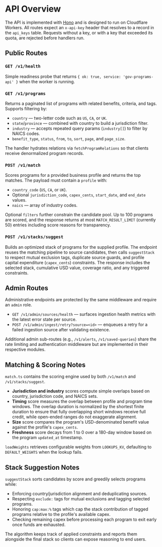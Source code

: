 # API Overview

The API is implemented with [Hono](https://hono.dev/) and is designed to run on Cloudflare Workers. All routes expect an `x-api-key` header that resolves to a record in the `api_keys` table. Requests without a key, or with a key that exceeded its quota, are rejected before handlers run.

## Public Routes

### `GET /v1/health`
Simple readiness probe that returns `{ ok: true, service: 'gov-programs-api' }` when the worker is running.

### `GET /v1/programs`
Returns a paginated list of programs with related benefits, criteria, and tags. Supports filtering by:

- `country` — two-letter code such as `US`, `CA`, or `UK`.
- `state`/`province` — combined with country to build a jurisdiction filter.
- `industry` — accepts repeated query params (`industry[]`) to filter by NAICS codes.
- `benefit_type`, `status`, `from`, `to`, `sort`, `page`, and `page_size`.

The handler hydrates relations via `fetchProgramRelations` so that clients receive denormalized program records.

### `POST /v1/match`
Scores programs for a provided business profile and returns the top matches. The payload must contain a `profile` with:

- `country_code` (`US`, `CA`, or `UK`).
- Optional `jurisdiction_code`, `capex_cents`, `start_date`, and `end_date` values.
- `naics` — array of industry codes.

Optional `filters` further constrain the candidate pool. Up to 100 programs are scored, and the response returns at most `MATCH_RESULT_LIMIT` (currently 50) entries including score reasons for transparency.

### `POST /v1/stacks/suggest`
Builds an optimized stack of programs for the supplied profile. The endpoint reuses the matching pipeline to source candidates, then calls `suggestStack` to respect mutual exclusion tags, duplicate source guards, and profile capital expenditure (`capex_cents`) constraints. The response includes the selected stack, cumulative USD value, coverage ratio, and any triggered constraints.

## Admin Routes

Administrative endpoints are protected by the same middleware and require an `admin` role.

- `GET /v1/admin/sources/health` — surfaces ingestion health metrics with the latest error state per source.
- `POST /v1/admin/ingest/retry?source=<id>` — enqueues a retry for a failed ingestion source after validating existence.

Additional admin sub-routes (e.g., `/v1/alerts`, `/v1/saved-queries`) share the rate limiting and authentication middleware but are implemented in their respective modules.

## Matching & Scoring Notes

`match.ts` contains the scoring engine used by both `/v1/match` and `/v1/stacks/suggest`.

- **Jurisdiction and industry** scores compute simple overlaps based on country, jurisdiction code, and NAICS sets.
- **Timing** score measures the overlap between profile and program time windows. The overlap duration is normalized by the shortest finite duration to ensure that fully overlapping short windows receive full credit, while open-ended ranges do not exaggerate alignment.
- **Size** score compares the program's USD-denominated benefit value against the profile's `capex_cents`.
- **Freshness** score decays from 1 to 0 over a 180-day window based on the program `updated_at` timestamp.

`loadWeights` retrieves configurable weights from `LOOKUPS_KV`, defaulting to `DEFAULT_WEIGHTS` when the lookup fails.

## Stack Suggestion Notes

`suggestStack` sorts candidates by score and greedily selects programs while:

- Enforcing country/jurisdiction alignment and deduplicating sources.
- Respecting `exclude:` tags for mutual exclusions and tagging selected programs.
- Honoring `cap:max:%` tags which cap the stack contribution of tagged programs relative to the profile's available capex.
- Checking remaining capex before processing each program to exit early once funds are exhausted.

The algorithm keeps track of applied constraints and reports them alongside the final stack so clients can expose reasoning to end users.
